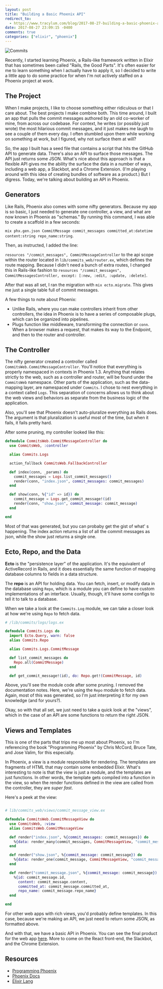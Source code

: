 ```yaml
---
layout: post
title: "Building a Basic Phoenix API"
redirect_to:
  - https://www.tracylum.com/blog/2017-08-27-building-a-basic-phoenix-api/
date: 2017-08-27 23:09:15 -0400 
comments: true
categories: ["elixir", "phoenix"]
---
```


![Commits](https://s3-us-west-2.amazonaws.com/talum.github.io/commits.gif)

Recently, I started learning Phoenix, a Rails-like framework written in
Elixir that has sometimes been called "Rails, the Good Parts". It's often easier for me to
learn something when I actually have to apply it, so I decided to write a
little app to do some practice for when I'm not actively staffed on a
Phoenix project at work.

## The Project
When I make projects, I like to choose something either ridiculous or that
I care about. The best projects I make combine both. This time
around, I built an app that pulls the commit messages authored by an old co-worker
of mine, from across our codebase. For context, he writes (or possibly just wrote) the
most hilarious commit messages, and it just makes me laugh to see a couple
of them every day. I often stumbled upon them while working on
something at work, but I figured, why not surface them at will?

So, the app I built has a seed file that contains a script that hits the GitHub API to generate
data. There's also an API to surface those messages. The API just returns
some JSON. What's nice about this approach is that a flexible API gives me the
ability the surface the data in a number of ways, including a web app, a Slackbot, and
a Chrome Extension. (I'm playing around with this idea of creating bundles
of software as a product.) But I digress. Today, we're talking about
building an API in Phoenix.

## Generators
Like Rails, Phoenix also comes with some nifty generators. Because my app is
so basic, I just needed to generate one controller, a view, and what are now known in
Phoenix as "schemas." By running this command, I was able to create a
scaffold in a few seconds:

`mix phx.gen.json CommitMessage commit_messages
committed_at:datetime content:string repo_name:string`.

Then, as instructed, I added the line:

`resources "/commit_messages", CommitMessageController` to the api scope
within the router
located in `lib/commits_web/router.ex`, which defines the route mapping.
Because I didn't need a bunch of extra routes, I changed this in Rails-like
fashion to `resources "/commit_messages", CommitMessagesController, except:
[:new, :edit, :update, :delete]`.

After that was all set, I ran the migration with `mix ecto.migrate`. This
gives me just a single table full of commit messages.

A few things to note about Phoenix:
- Unlike Rails, where you can make controllers inherit from other
  controllers, the idea in Phoenix is to have a series of composable plugs,
  which can be organized into pipelines.
- Plugs function like middleware, transforming the connection or `conn`.
  When a browser makes a request, that makes its way to the Endpoint, and
  then to the router and controller.

## The Controller
The nifty generator created a controller called
`CommitsWeb.CommitMessageController`. You'll notice that everything is
properly namespaced in contexts in Phoenix 1.3. Anything that relates
strictly to the web, such as a controller and router, will be found under
the `CommitsWeb` namespace. Other parts of the application, such as the
data-mapping layer, are namespaced under `Commits`. I chose to nest
everything in a context called `Logs`. This separation of concerns allows us
to think about the web views and behaviors as separate from the business
logic of the application.

Also, you'll see that
Phoenix doesn't auto-pluralize everything as Rails does. The argument is
that pluralization is useful most of the time, but when it fails, it fails
pretty hard.

After some pruning, my controller looked like this:

```elixir
defmodule CommitsWeb.CommitMessageController do
  use CommitsWeb, :controller

  alias Commits.Logs

  action_fallback CommitsWeb.FallbackController

  def index(conn, _params) do
    commit_messages = Logs.list_commit_messages()
    render(conn, "index.json", commit_messages: commit_messages)
  end

  def show(conn, %{"id" => id}) do
    commit_message = Logs.get_commit_message!(id)
    render(conn, "show.json", commit_message: commit_message)
  end

end

```
Most of that was generated, but you can probaby get the gist of what'
s happening. The index action returns a list of all the commit messages as
json, while the show just returns a single one.

## Ecto, Repo, and the Data

**Ecto** is the "persistence layer" of the application. It's the equivalent of
ActiveRecord in Rails, and it does essentially the same function of mapping
database columns to fields in a data structure.

The **repo** is an API for holding data. You can fetch, insert, or modify data
in the database using `Repo`, which is a module you can define to have
custom implementations of an interface. Usually, though,
it'll have some configs to tell it to talk to a database.

When we take a look at the `Commits.Log` module, we can take a closer look
at how we're using `Repo` to fetch data.

```elixir
# /lib/commits/logs/logs.ex

defmodule Commits.Logs do
  import Ecto.Query, warn: false
  alias Commits.Repo

  alias Commits.Logs.CommitMessage

  def list_commit_messages do
    Repo.all(CommitMessage)
  end

  def get_commit_message!(id), do: Repo.get!(CommitMessage, id)

```

Above, you'll see the module code after some pruning. I removed the
documentation notes. Here, we're using the `Repo` module
to fetch data. Again, most of this was generated, so I'm just interpreting
it for my own knowledge (and for yours?).

Okay, so with that all set, we just need to take a quick look at the
"views", which in the case of an API are some functions to return the right
JSON.

## Views and Templates

This is one of the parts that trips me up most about Phoenix, so I'm
referencing the book "Programming Phoenix" by Chris McCord, Bruce Tate, and
Jose Valim, for this especially.

In Phoenix, a view is a module responsible for rendering. The templates are
fragments of HTML that may contain some embedded Elixir. What's interesting
to note is that the view is just a module, and the templates are just
functions. In other words, the template gets compiled into a function in the
view, so when the render functions defined in the view are called from the
controller, they are *super fast*.

Here's a peek at the view:

```elixir

# lib/commits_web/views/commit_message_view.ex

defmodule CommitsWeb.CommitMessageView do
  use CommitsWeb, :view
  alias CommitsWeb.CommitMessageView

  def render("index.json", %{commit_messages: commit_messages}) do
    %{data: render_many(commit_messages, CommitMessageView, "commit_message.json")}
  end

  def render("show.json", %{commit_message: commit_message}) do
    %{data: render_one(commit_message, CommitMessageView, "commit_message.json")}
  end

  def render("commit_message.json", %{commit_message: commit_message}) do
    %{id: commit_message.id,
      content: commit_message.content,
      committed_at: commit_message.committed_at,
      repo_name: commit_message.repo_name}
  end

end

```
For other web apps with rich views, you'd probably define templates. In this
case, because we're making an API, we just need to return some JSON, as
formatted above.

And with that, we have a basic API in Phoenix. You can see the final product
for the web app [here](https://commits-by-logan.herokuapp.com/). More to come on the React
front-end, the Slackbot, and the Chrome Extension.


## Resources
- [Programming
  Phoenix](https://pragprog.com/book/phoenix/programming-phoenix)
- [Phoenix Docs](https://hexdocs.pm/phoenix/overview.html)
- [Elixir Lang](https://elixir-lang.org/)
